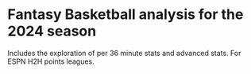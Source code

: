 # Fantasy Basketball analysis for the 2024 season
Includes the exploration of per 36 minute stats and advanced stats. For ESPN H2H points leagues. 

